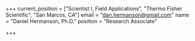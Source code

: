 +++
current_position = ["Scientist I, Field Applications", "Thermo Fisher Scientific", "San Marcos, CA"]
email = "dan.hermanson@gmail.com"
name = "Daniel Hermanson, Ph.D."
position = "Research Associate"

+++

